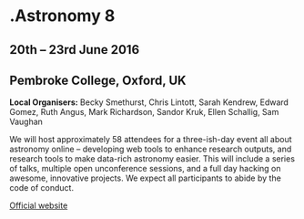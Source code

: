 # .Astronomy 8

## 20th – 23rd June 2016

## Pembroke College, Oxford, UK

**Local Organisers:** Becky Smethurst, Chris Lintott, Sarah Kendrew, Edward Gomez, Ruth Angus, Mark Richardson, Sandor Kruk, Ellen Schallig, Sam Vaughan

We will host approximately 58 attendees for a three-ish-day event all about astronomy online – developing web tools to enhance research outputs, and research tools to make data-rich astronomy easier. This will include a series of talks, multiple open unconference sessions, and a full day hacking on awesome, innovative projects. We expect all participants to abide by the code of conduct.

[Official website](http://dotastronomy.com/events/eight/)
